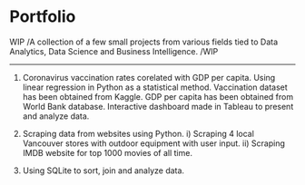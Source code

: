 # Portfolio
WIP /A collection of a few small projects from various fields tied to Data Analytics, Data Science and Business Intelligence. /WIP

_________

1) Coronavirus vaccination rates corelated with GDP per capita. Using linear regression in Python as a statistical method. Vaccination dataset has been obtained from Kaggle. GDP per capita has been obtained from World Bank database. Interactive dashboard made in Tableau to present and analyze data.

2) Scraping data from websites using Python. i) Scraping 4 local Vancouver stores with outdoor equipment with user input. ii) Scraping IMDB website for top 1000 movies of all time.

3) Using SQLite to sort, join and analyze data.

